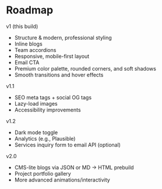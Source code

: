 # Roadmap


v1 (this build)
- Structure & modern, professional styling
- Inline blogs
- Team accordions
- Responsive, mobile-first layout
- Email CTA
- Premium color palette, rounded corners, and soft shadows
- Smooth transitions and hover effects


v1.1
- SEO meta tags + social OG tags
- Lazy-load images
- Accessibility improvements


v1.2
- Dark mode toggle
- Analytics (e.g., Plausible)
- Services inquiry form to email API (optional)


v2.0
- CMS-lite blogs via JSON or MD -> HTML prebuild
- Project portfolio gallery
- More advanced animations/interactivity

